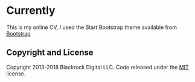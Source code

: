 # Currently
This is my online CV, I used the Start Bootstrap theme available from [Bootstrap](http://getbootstrap.com/)

## Copyright and License

Copyright 2013-2018 Blackrock Digital LLC. Code released under the [MIT](https://github.com/BlackrockDigital/startbootstrap-resume/blob/gh-pages/LICENSE) license.
